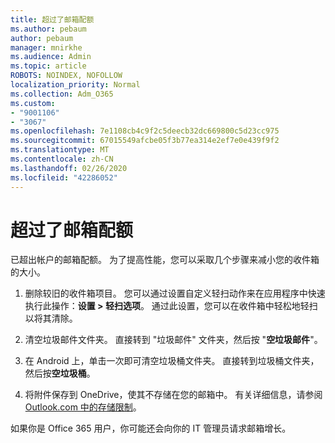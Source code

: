 ```yaml
---
title: 超过了邮箱配额
ms.author: pebaum
author: pebaum
manager: mnirkhe
ms.audience: Admin
ms.topic: article
ROBOTS: NOINDEX, NOFOLLOW
localization_priority: Normal
ms.collection: Adm_O365
ms.custom:
- "9001106"
- "3067"
ms.openlocfilehash: 7e1108cb4c9f2c5deecb32dc669800c5d23cc975
ms.sourcegitcommit: 67015549afcbe05f3b77ea314e2ef7e0e439f9f2
ms.translationtype: MT
ms.contentlocale: zh-CN
ms.lasthandoff: 02/26/2020
ms.locfileid: "42286052"
---
```

# <a name="mailbox-quota-exceeded"></a>超过了邮箱配额

已超出帐户的邮箱配额。 为了提高性能，您可以采取几个步骤来减小您的收件箱的大小。

1. 删除较旧的收件箱项目。 您可以通过设置自定义轻扫动作来在应用程序中快速执行此操作：**设置 > 轻扫选项**。 通过此设置，您可以在收件箱中轻松地轻扫以将其清除。

2. 清空垃圾邮件文件夹。 直接转到 "垃圾邮件" 文件夹，然后按 "**空垃圾邮件**"。

3. 在 Android 上，单击一次即可清空垃圾桶文件夹。 直接转到垃圾桶文件夹，然后按**空垃圾桶**。 

4. 将附件保存到 OneDrive，使其不存储在您的邮箱中。 有关详细信息，请参阅[Outlook.com 中的存储限制](https://support.office.com/article/storage-limits-in-outlook-com-7ac99134-69e5-4619-ac0b-2d313bba5e9e)。 

如果你是 Office 365 用户，你可能还会向你的 IT 管理员请求邮箱增长。